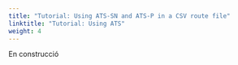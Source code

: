 ```yaml
---
title: "Tutorial: Using ATS-SN and ATS-P in a CSV route file"
linktitle: "Tutorial: Using ATS"
weight: 4
---
```


En construcció
